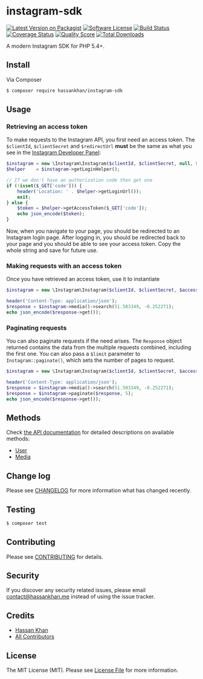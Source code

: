 # instagram-sdk

[![Latest Version on Packagist][ico-version]][link-packagist]
[![Software License][ico-license]](LICENSE.md)
[![Build Status][ico-travis]][link-travis]
[![Coverage Status][ico-scrutinizer]][link-scrutinizer]
[![Quality Score][ico-code-quality]][link-code-quality]
[![Total Downloads][ico-downloads]][link-downloads]

A modern Instagram SDK for PHP 5.4+.

## Install

Via Composer

``` bash
$ composer require hassankhan/instagram-sdk
```

## Usage

### Retrieving an access token 

To make requests to the Instagram API, you first need an access token. The `$clientId`, `$clientSecret` and `$redirectUrl` **must** be the same as what you see in the [Instagram Developer Panel](https://www.instagram.com/developer/clients/manage/):

``` php
$instagram = new \Instagram\Instagram($clientId, $clientSecret, null, $redirectUrl);
$helper    = $instagram->getLoginHelper();

// If we don't have an authorization code then get one
if (!isset($_GET['code'])) {
    header('Location: ' . $helper->getLoginUrl());
    exit;
} else {
    $token = $helper->getAccessToken($_GET['code']);
    echo json_encode($token);
}
```

Now, when you navigate to your page, you should be redirected to an Instagram login page. After logging in, you should be redirected back to your page and you should be able to see your access token. Copy the whole string and save for future use.

### Making requests with an access token

Once you have retrieved an access token, use it to instantiate

``` php
$instagram = new \Instagram\Instagram($clientId, $clientSecret, $accessToken, $redirectUrl);

header('Content-Type: application/json');
$response = $instagram->media()->search(51.503349, -0.252271);
echo json_encode($response->get());
```

### Paginating requests

You can also paginate requests if the need arises. The `Response` object returned contains the data from the multiple requests combined, including the first one. You can also pass a `$limit` parameter to `Instagram::paginate()`, which sets the number of pages to request.

``` php
$instagram = new \Instagram\Instagram($clientId, $clientSecret, $accessToken, $redirectUrl);

header('Content-Type: application/json');
$response = $instagram->media()->search(51.503349, -0.252271);
$response = $instagram->paginate($response, 5);
echo json_encode($response->get());
```

## Methods

Check [the API documentation]() for detailed descriptions on available methods:

- [User]()
- [Media]()

## Change log

Please see [CHANGELOG](CHANGELOG.md) for more information what has changed recently.

## Testing

``` bash
$ composer test
```

## Contributing

Please see [CONTRIBUTING](CONTRIBUTING.md) for details.

## Security

If you discover any security related issues, please email contact@hassankhan.me instead of using the issue tracker.

## Credits

- [Hassan Khan][link-author]
- [All Contributors][link-contributors]

## License

The MIT License (MIT). Please see [License File](LICENSE.md) for more information.

[ico-version]: https://img.shields.io/packagist/v/hassankhan/instagram-sdk.svg?style=flat-square
[ico-license]: https://img.shields.io/badge/license-MIT-brightgreen.svg?style=flat-square
[ico-travis]: https://img.shields.io/travis/hassankhan/instagram-sdk/master.svg?style=flat-square
[ico-scrutinizer]: https://img.shields.io/scrutinizer/coverage/g/hassankhan/instagram-sdk.svg?style=flat-square
[ico-code-quality]: https://img.shields.io/scrutinizer/g/hassankhan/instagram-sdk.svg?style=flat-square
[ico-downloads]: https://img.shields.io/packagist/dt/hassankhan/instagram-sdk.svg?style=flat-square

[link-packagist]: https://packagist.org/packages/hassankhan/instagram-sdk
[link-travis]: https://travis-ci.org/hassankhan/instagram-sdk
[link-scrutinizer]: https://scrutinizer-ci.com/g/hassankhan/instagram-sdk/code-structure
[link-code-quality]: https://scrutinizer-ci.com/g/hassankhan/instagram-sdk
[link-downloads]: https://packagist.org/packages/hassankhan/instagram-sdk
[link-author]: https://github.com/hassankhan
[link-contributors]: ../../contributors
